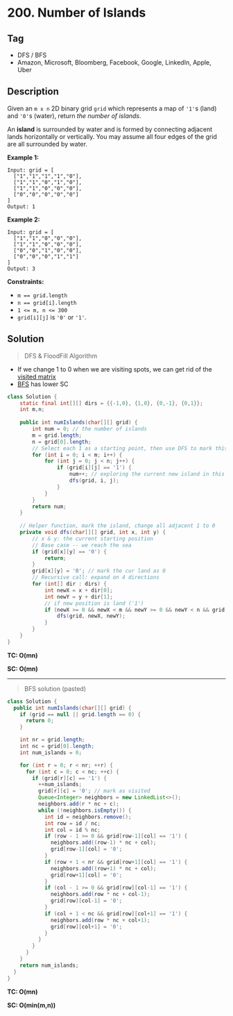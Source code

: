 # 200. Number of Islands

## Tag

- DFS / BFS
- Amazon, Microsoft, Bloomberg, Facebook, Google, LinkedIn, Apple, Uber

## Description 

Given an `m x n` 2D binary grid `grid` which represents a map of `'1'`s (land) and `'0'`s (water), return *the number of islands*.

An **island** is surrounded by water and is formed by connecting adjacent lands horizontally or vertically. You may assume all four edges of the grid are all surrounded by water.

 

**Example 1:**

```
Input: grid = [
  ["1","1","1","1","0"],
  ["1","1","0","1","0"],
  ["1","1","0","0","0"],
  ["0","0","0","0","0"]
]
Output: 1
```

**Example 2:**

```
Input: grid = [
  ["1","1","0","0","0"],
  ["1","1","0","0","0"],
  ["0","0","1","0","0"],
  ["0","0","0","1","1"]
]
Output: 3
```

 

**Constraints:**

- `m == grid.length`
- `n == grid[i].length`
- `1 <= m, n <= 300`
- `grid[i][j]` is `'0'` or `'1'`.



## Solution

> DFS & FloodFill Algorithm

- If we change 1 to 0 when we are visiting spots, we can get rid of the <u>visited matrix</u>
- <u>BFS</u> has lower SC



```java
class Solution {
    static final int[][] dirs = {{-1,0}, {1,0}, {0,-1}, {0,1}};
    int m,n;
    
    public int numIslands(char[][] grid) {
        int num = 0; // the number of islands
        m = grid.length;
        n = grid[0].length;
        // Select each 1 as a starting point, then use DFS to mark this island
        for (int i = 0; i < m; i++) {
            for (int j = 0; j < n; j++) {
                if (grid[i][j] == '1') {
                    num++; // exploring the current new island in this DFS
                    dfs(grid, i, j);
                }
            }
        }
        return num;
    }
    
    // Helper function, mark the island, change all adjacent 1 to 0
    private void dfs(char[][] grid, int x, int y) {
        // x & y: the current starting position
        // Base case -- we reach the sea
        if (grid[x][y] == '0') {
            return;
        }
        grid[x][y] = '0'; // mark the cur land as 0
        // Recursive call: expand on 4 directions
        for (int[] dir : dirs) {
            int newX = x + dir[0];
            int newY = y + dir[1];
            // if new position is land ('1')
            if (newX >= 0 && newX < m && newY >= 0 && newY < n && grid[newX][newY] == '1') {
                dfs(grid, newX, newY);
            }
        }
    }
}
```

**TC: O(mn)**

**SC: O(mn)**

---

> BFS solution (pasted)

```java
class Solution {
  public int numIslands(char[][] grid) {
    if (grid == null || grid.length == 0) {
      return 0;
    }

    int nr = grid.length;
    int nc = grid[0].length;
    int num_islands = 0;

    for (int r = 0; r < nr; ++r) {
      for (int c = 0; c < nc; ++c) {
        if (grid[r][c] == '1') {
          ++num_islands;
          grid[r][c] = '0'; // mark as visited
          Queue<Integer> neighbors = new LinkedList<>();
          neighbors.add(r * nc + c);
          while (!neighbors.isEmpty()) {
            int id = neighbors.remove();
            int row = id / nc;
            int col = id % nc;
            if (row - 1 >= 0 && grid[row-1][col] == '1') {
              neighbors.add((row-1) * nc + col);
              grid[row-1][col] = '0';
            }
            if (row + 1 < nr && grid[row+1][col] == '1') {
              neighbors.add((row+1) * nc + col);
              grid[row+1][col] = '0';
            }
            if (col - 1 >= 0 && grid[row][col-1] == '1') {
              neighbors.add(row * nc + col-1);
              grid[row][col-1] = '0';
            }
            if (col + 1 < nc && grid[row][col+1] == '1') {
              neighbors.add(row * nc + col+1);
              grid[row][col+1] = '0';
            }
          }
        }
      }
    }
    return num_islands;
  }
}
```

**TC: O(mn)**

**SC: O(min(m,n))**

